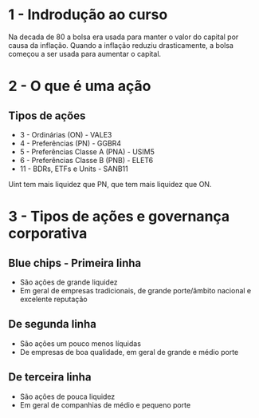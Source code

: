 # 1 - Indrodução ao curso
Na decada de 80 a bolsa era usada para manter o valor do capital por causa da inflação.
Quando a inflação reduziu drasticamente, a bolsa começou a ser usada para aumentar o capital.



# 2 - O que é uma ação

## Tipos de ações
* 3 - Ordinárias (ON) - VALE3
* 4 - Preferências (PN) - GGBR4
* 5 - Preferências Classe A (PNA) - USIM5
* 6 - Preferências Classe B (PNB) - ELET6
* 11 - BDRs, ETFs e Units - SANB11

Uint tem mais liquidez que PN, que tem mais liquidez que ON.



# 3 - Tipos de ações e governança corporativa

## Blue chips - Primeira linha
* São ações de grande liquidez
* Em geral de empresas tradicionais, de grande porte/âmbito nacional e excelente reputação

## De segunda linha
* São ações um pouco menos líquidas
* De empresas de boa qualidade, em geral de grande e médio porte

## De terceira linha
* São ações de pouca liquidez
* Em geral de companhias de médio e pequeno porte

